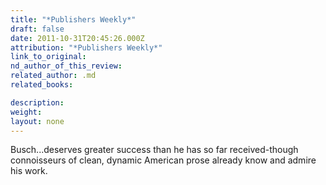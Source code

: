 ```yaml
---
title: "*Publishers Weekly*"
draft: false
date: 2011-10-31T20:45:26.000Z
attribution: "*Publishers Weekly*"
link_to_original:
nd_author_of_this_review:
related_author: .md
related_books:

description:
weight:
layout: none
---
```

Busch...deserves greater success than he has so far received-though connoisseurs of clean, dynamic American prose already know and admire his work.

